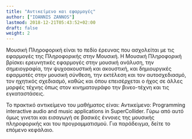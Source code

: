 ```yaml
---
title: "Αντικείμενο και εφαρμογές"
author: ["IOANNIS ZANNOS"]
lastmod: 2018-12-21T05:43:52+02:00
draft: false
weight: 2
---
```


Μουσική Πληροφορική είναι το πεδίο έρευνας που ασχολείται με τις εφαρμογές της Πληροφορικής στην Μουσική.  Η Μουσική Πληροφορική βρίσκει ερευνητικές εφαρμογές στην μουσική ανάλυση, την σημειογραφία, την ψυχοακουστική και ακουστική, και δημιουργικές εφαρμοτές στην μουσική σύνθεση, την εκτέλεση και τον αυτοσχεδιασμό, τον ηχητικός σχεδιασμό, καθώς και όπου επεισέρχεται ο ήχος σε άλλες μορφές τέχνης όπως στον κινηματογράφο την βινεο-τέχνη και τις  εγκαταστάσεις.

Το πρακτικό αντικείμενο του μαθήματος είναι: Αντικείμενο: Programming interactive audio and music applications in SuperCollider.  Γύρω από αυτό όμως γινεται και εισαγωγή σε βασικές έννοιες της μουσικής πληροφορικής και του προγραμματισμού.  Για παράδειγμα, δείτε το επόμενο κεφάλαιο.
